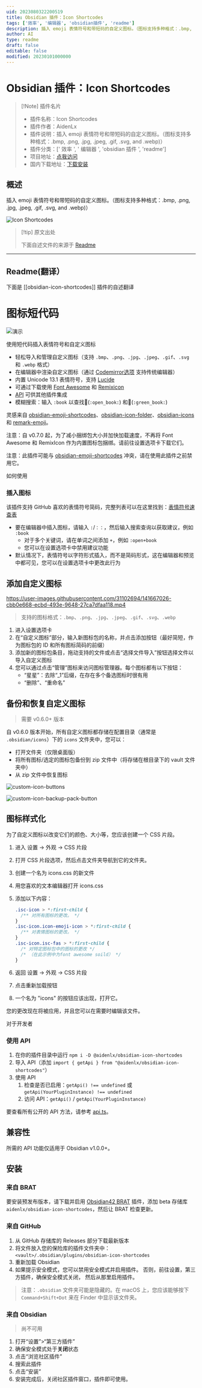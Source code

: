 ```yaml
---
uid: 2023080322200519
title: Obsidian 插件：Icon Shortcodes
tags: ['效率', '编辑器', 'obsidian插件', 'readme']
description: 插入 emoji 表情符号和带短码的自定义图标。（图标支持多种格式：.bmp, .png, .jpg, .jpeg, .gif, .svg, and .webp)）
author: AI
type: readme
draft: false
editable: false
modified: 20230101000000
---
```


# Obsidian 插件：Icon Shortcodes

> [!Note] 插件名片
> - 插件名称：Icon Shortcodes
> - 插件作者：AidenLx
> - 插件说明：插入 emoji 表情符号和带短码的自定义图标。（图标支持多种格式：.bmp, .png, .jpg, .jpeg, .gif, .svg, and .webp)）
> - 插件分类：[' 效率 ', ' 编辑器 ', 'obsidian 插件 ', 'readme']
> - 项目地址：[点我访问](https://github.com/aidenlx/obsidian-icon-shortcodes)
> - 国内下载地址：[下载安装](https://pkmer.cn/products/plugin/pluginMarket/?obsidian-icon-shortcodes)

## 概述

插入 emoji 表情符号和带短码的自定义图标。（图标支持多种格式：.bmp, .png, .jpg, .jpeg, .gif, .svg, and .webp)）

![Icon Shortcodes](https://cdn.pkmer.cn/covers/obsidian-icon-shortcodes.png!pkmer)

> [!tip] 原文出处
>
>下面自述文件的来源于 [Readme](https://ghproxy.net/https://raw.githubusercontent.com/aidenlx/obsidian-icon-shortcodes/master/README.md)
>

---

## Readme(翻译）

下面是 [[obsidian-icon-shortcodes]] 插件的自述翻译

# 图标短代码

![演示](https://user-images.githubusercontent.com/31102694/141667129-a6bd215d-cd12-4663-bb95-364c3f3c80c9.gif)

使用短代码插入表情符号和自定义图标

- 轻松导入和管理自定义图标（支持 `.bmp`、`.png`、`.jpg`、`.jpeg`、`.gif`、`.svg` 和 `.webp` 格式）
- 在编辑器中渲染自定义图标（通过 [Codemirror选项](https://github.com/nothingislost/obsidian-codemirror-options) 支持传统编辑器）
- 内置 Unicode 13.1 表情符号，支持 [Lucide](https://lucide.dev)
- 可通过下载使用 [Font Awesome](https://fontawesome.com/) 和 [Remixicon](https://github.com/Remix-Design/RemixIcon)
- [API](#for-developer) 可供其他插件集成
- 模糊搜索：输入 `:book` 以查找📖(`:open_book:`) 和📗(`:green_book:`)

灵感来自 [obsidian-emoji-shortcodes](https://github.com/phibr0/obsidian-emoji-shortcodes)、[obsidian-icon-folder](https://github.com/FlorianWoelki/obsidian-icon-folder)、[obsidian-icons](https://github.com/visini/obsidian-icons-plugin) 和 [remark-emoji](https://github.com/rhysd/remark-emoji)。

注意：自 v0.7.0 起，为了减小捆绑包大小并加快加载速度，不再将 Font Awesome 和 RemixIcon 作为内置图标包捆绑。请前往设置选项卡下载它们。

注意：此插件可能与 [obsidian-emoji-shortcodes](https://github.com/phibr0/obsidian-emoji-shortcodes) 冲突，请在使用此插件之前禁用它。

如何使用

### 插入图标

该插件支持 GitHub 喜欢的表情符号简码，完整列表可以在这里找到：[表情符号速查表](https://github.com/ikatyang/emoji-cheat-sheet/blob/master/README.md)

- 要在编辑器中插入图标，请输入 `:`/`：：`，然后输入搜索查询以获取建议，例如 `:book`
  - 对于多个关键词，请在单词之间添加 `+`，例如 `:open+book`
  - 您可以在设置选项卡中禁用建议功能
- 默认情况下，表情符号以字符形式插入，而不是简码形式，这在编辑器和预览中都可见，您可以在设置选项卡中更改此行为

## 添加自定义图标

<https://user-images.githubusercontent.com/31102694/141667026-cbb0e668-ecbd-493e-9648-27ca7dfaa118.mp4>

> 支持的图标格式：`.bmp`、`.png`、`.jpg`、`.jpeg`、`.gif`、`.svg`、`.webp`

1. 进入设置选项卡
2. 在“自定义图标”部分，输入新图标包的名称，并点击添加按钮（最好简短，作为图标包的 ID 和所有图标简码的前缀）
3. 添加新的图标包条目，拖动支持的文件或点击“选择文件导入”按钮选择文件以导入自定义图标
4. 您可以通过点击“管理”图标来访问图标管理器。每个图标都有以下按钮：
   - “星星”：去除“_1”后缀，在存在多个备选图标时很有用
   - “删除”、“重命名”

## 备份和恢复自定义图标

> 需要 v0.6.0+ 版本

自 v0.6.0 版本开始，所有自定义图标都存储在配置目录（通常是 `.obsidian/icons`）下的 `icons` 文件夹中，您可以：

- 打开文件夹（仅限桌面版）
- 将所有图标/选定的图标包备份到 zip 文件中（将存储在根目录下的 vault 文件夹中）
- 从 zip 文件中恢复图标

![custom-icon-buttons](https://user-images.githubusercontent.com/31102694/143665662-76ed8478-2e81-4006-a8a9-696258a268ce.png)

![custom-icon-backup-pack-button](https://user-images.githubusercontent.com/31102694/143665678-2ff7bf4c-3f21-41b1-87f9-b22e41895d59.png)

## 图标样式化

为了自定义图标以改变它们的颜色、大小等，您应该创建一个 CSS 片段。

1. 进入 设置 -> 外观 -> CSS 片段
2. 打开 CSS 片段选项，然后点击文件夹导航到它的文件夹。
3. 创建一个名为 icons.css 的新文件
4. 用您喜欢的文本编辑器打开 icons.css
5. 添加以下内容：

   ```css
   .isc-icon > *:first-child {
     /** 对所有图标的更改。 */
   }
   .isc-icon.icon-emoji-icon > *:first-child {
     /** 对表情图标的更改。 */
   }
   .isc-icon.isc-fas > *:first-child {
     /* 对特定图标包中的图标的更改 */
     /* （在此示例中为font awesome soild） */
   }
   ```

6. 返回 设置 -> 外观 -> CSS 片段
7. 点击重新加载按钮
8. 一个名为 "icons" 的按钮应该出现，打开它。

您的更改现在将被应用，并且您可以在需要时编辑该文件。

对于开发者

### 使用 API

1. 在你的插件目录中运行 `npm i -D @aidenlx/obsidian-icon-shortcodes`
2. 导入 API（添加 `import { getApi } from "@aidenlx/obsidian-icon-shortcodes"`）
3. 使用 API
   1. 检查是否已启用：`getApi() !== undefined` 或 `getApi(YourPluginInstance) !== undefined`
   2. 访问 API：`getApi()` / `getApi(YourPluginInstance)`

要查看所有公开的 API 方法，请参考 [api.ts](src/typings/api.ts)。

## 兼容性

所需的 API 功能仅适用于 Obsidian v1.0.0+。

## 安装

### 来自 BRAT

要安装预发布版本，请下载并启用 [Obsidian42 BRAT](https://github.com/TfTHacker/obsidian42-brat) 插件，添加 beta 存储库 `aidenlx/obsidian-icon-shortcodes`，然后让 BRAT 检查更新。

### 来自 GitHub

1. 从 GitHub 存储库的 Releases 部分下载最新版本
2. 将文件放入您的保险库的插件文件夹中：`<vault>/.obsidian/plugins/obsidian-icon-shortcodes`
3. 重新加载 Obsidian
4. 如果提示安全模式，您可以禁用安全模式并启用插件。
   否则，前往设置，第三方插件，确保安全模式关闭，
   然后从那里启用插件。

> 注意：`.obsidian` 文件夹可能是隐藏的。在 macOS 上，您应该能够按下 `Command+Shift+Dot` 来在 Finder 中显示该文件夹。

### 来自 Obsidian

> 尚不可用

1. 打开“设置”>“第三方插件”
2. 确保安全模式处于**关闭**状态
3. 点击“浏览社区插件”
4. 搜索此插件
5. 点击“安装”
6. 安装完成后，关闭社区插件窗口，插件即可使用。



